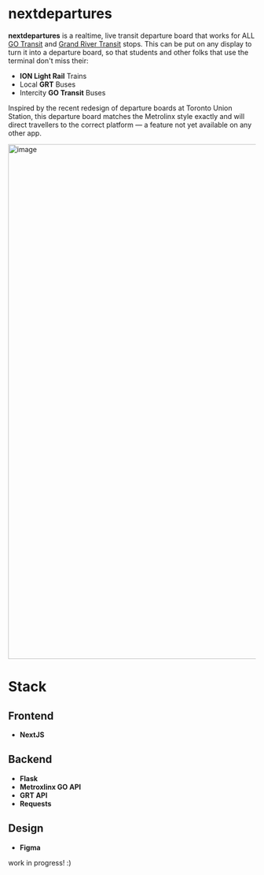 # nextdepartures

**nextdepartures** is a realtime, live transit departure board that works for ALL [GO Transit]([url](https://www.gotransit.com/en)) and [Grand River Transit]([url](https://www.grt.ca/en/index.aspx)) stops. This can be put on any display to turn it into a departure board, so that students and other folks that use the terminal don't miss their:
* **ION Light Rail** Trains
* Local **GRT** Buses
* Intercity **GO Transit** Buses

Inspired by the recent redesign of departure boards at Toronto Union Station, this departure board matches the Metrolinx style exactly and will direct travellers to the correct platform — a feature not yet available on any other app.

<img width="1669" height="1045" alt="image" src="https://github.com/user-attachments/assets/f85cd400-a59c-4734-b127-0987c61cfd6f" />



# Stack
## Frontend
* **NextJS**

## Backend
* **Flask**
* **Metroxlinx GO API**
* **GRT API**
* **Requests**

## Design
* **Figma**

work in progress! :)
